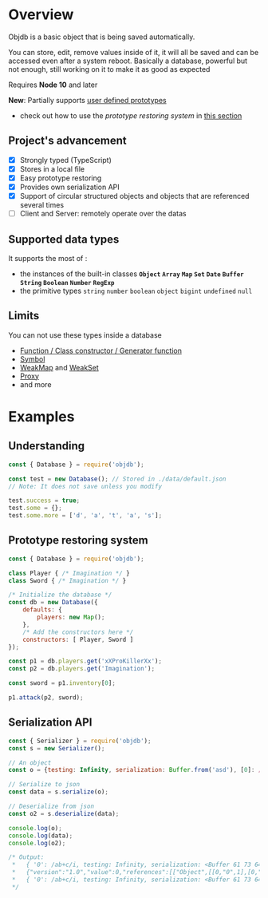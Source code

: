 # Overview
Objdb is a basic object that is being saved automatically.

You can store, edit, remove values inside of it, it will all be saved and can be accessed even after a system reboot.
Basically a database, powerful but not enough, still working on it to make it as good as expected

Requires **Node 10** and later

**New**: Partially supports [user defined prototypes](https://developer.mozilla.org/en-US/docs/Learn/JavaScript/Objects/Object_prototypes)
- check out how to use the *prototype restoring system* in [this section](#prototype-restoring-system)

## Project's advancement
- [x] Strongly typed (TypeScript)
- [x] Stores in a local file
- [x] Easy prototype restoring
- [x] Provides own serialization API
- [x] Support of circular structured objects and objects that are referenced several times
- [ ] Client and Server: remotely operate over the datas

## Supported data types
It supports the most of :
- the instances of the built-in classes **`Object` `Array` `Map` `Set` `Date` `Buffer` `String` `Boolean` `Number` `RegExp`**
- the primitive types `string` `number` `boolean` `object` `bigint` `undefined` `null`

## Limits
You can not use these types inside a database
- [Function / Class constructor / Generator function](https://developer.mozilla.org/en-US/docs/Web/JavaScript/Reference/Functions)
- [Symbol](https://developer.mozilla.org/en-US/docs/Web/JavaScript/Reference/Global_Objects/Symbol)
- [WeakMap](https://developer.mozilla.org/en-US/docs/Web/JavaScript/Reference/Global_Objects/WeakMap) and [WeakSet](https://developer.mozilla.org/en-US/docs/Web/JavaScript/Reference/Global_Objects/WeakSet)
- [Proxy](https://developer.mozilla.org/en-US/docs/Web/JavaScript/Reference/Global_Objects/Proxy)
- and more

# Examples
## Understanding
```js
const { Database } = require('objdb');

const test = new Database(); // Stored in ./data/default.json
// Note: It does not save unless you modify

test.success = true;
test.some = {};
test.some.more = ['d', 'a', 't', 'a', 's'];
```

## Prototype restoring system
```js
const { Database } = require('objdb');

class Player { /* Imagination */ }
class Sword { /* Imagination */ }

/* Initialize the database */
const db = new Database({
	defaults: {
		players: new Map();
	},
	/* Add the constructors here */
	constructors: [ Player, Sword ]
});

const p1 = db.players.get('xXProKillerXx');
const p2 = db.players.get('Imagination');

const sword = p1.inventory[0];

p1.attack(p2, sword);
```

## Serialization API
```js
const { Serializer } = require('objdb');
const s = new Serializer();

// An object
const o = {testing: Infinity, serialization: Buffer.from('asd'), [0]: /ab+c/i};

// Serialize to json
const data = s.serialize(o);

// Deserialize from json
const o2 = s.deserialize(data);

console.log(o);
console.log(data);
console.log(o2);

/* Output:
 *   { '0': /ab+c/i, testing: Infinity, serialization: <Buffer 61 73 64> }
 *   {"version":"1.0","value":0,"references":[["Object",[[0,"0",1],[0,"testing",[3,"Infinity"]],[0,"serialization",2]]],["RegExp",[],"ab+c","i"],["Buffer",[],"YXNk"]]}
 *   { '0': /ab+c/i, testing: Infinity, serialization: <Buffer 61 73 64> }
 */
```
